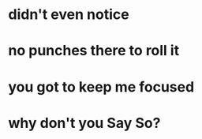 # didn't even notice
# no punches there to roll it
# you got to keep me focused
# why don't you Say So?
